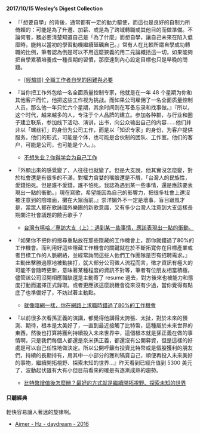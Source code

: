 #### 2017/10/15 Wesley’s Digest Collection

- 『「想要自學」的背後，通常都有一定的動力驅使，而這也是良好的自制力所倚賴的：可能是為了升遷、加薪、或是為了跨域轉職或其他目的而做準備。不論何者，務必要清楚知道自己是「為了什麼」而想自學，讓自己未來在陷入低靡時，能夠以當初的學習動機繼續砥礪自己。』常有人在比較所謂自學成功轉職的比例，筆者認為倒是可以不用這麼狹義的用二元論概括這一切，如果能夠把自學累積培養成一種長期的習慣，那麼達到內心設定目標也只是早晚的問題。
  - [[經驗談] 全職工作者自學的困難與必要](https://medium.com/@booksandcareer/%E7%B6%93%E9%A9%97%E8%AB%87-%E5%85%A8%E8%81%B7%E5%B7%A5%E4%BD%9C%E8%80%85%E8%87%AA%E5%AD%B8%E7%9A%84%E5%9B%B0%E9%9B%A3%E8%88%87%E5%BF%85%E8%A6%81-3aa38e2a06f7)
  
- 『当你把工作外包给一名全面质量控制专家，他就是在一年 48 个星期为你和其他客户而忙，他把这些工作视为挑战。而如果公司雇佣了一名全面质量控制人员，那么他一年只忙六个星期，其余时间则在写备忘录和找事做。』『所以，这个时代，越来越多的人，专注于个人品牌的建立。参加各种群，与行业和圈子建立联系，参加线下活动、演讲，出书，向公众输出自己的内容……他们并非以「螺丝钉」的身份为公司工作，而是以「知识专家」的身份，为客户提供服务。他们的形式，可能是个体，也可能是合伙制的团队、工作室。他们的客户，可能是公司，也可能是个人。』。
  - [不想失业？你得学会为自己工作](https://36kr.com/p/5092145.html)
  
- 『外顯出來的感覺變了，人往往也就變了。但是大支說，他其實沒怎麼變，對於社會還是有很多的不滿，對權力貪婪的嘴臉還是不屑，「台灣人的民族性，愛錢怕死。但是誰不愛錢，誰不怕死。我認為遇到某一些事情，還是應該要表現出一點的衝動。」現在寫歌，希望能因為自己的影響力，把很多社會上還沒被注意到的陰暗面，攤在大眾面前。』崇洋媚外不一定是壞事，盲目跟風才是，當眾人都在歌詠國外樂團的新歌意識，又有多少台灣人注意到大支這樣長期關注社會議題的饒舌歌手？
  - [台灣有嘻哈／專訪大支（上）：遇到某一些事情，應該表現出一點的衝動。](https://sight.nownews.com/20170909-366)
  
- 『如果你不把你的搜尋重點放在那些隱藏的工作機會上，那你就錯過了80%的工作機會。而利用好這些隱藏工作機會的關鍵就在於不斷拓寬你在目標產業或者目標工作的人脈網絡，並經常詢問這些人他們工作團隊是否有招聘需求。』主動出擊勝過原地被動挨打，就大部分公司徵人流程而言，徵才資訊有極大的可能不會隨時更新，意味著某種程度的資訊不對等，筆者有位朋友相當積極，儘管該公司沒開相應職缺還是主動寄了 resume 過去，對方後來也被能力和態度打動而選擇正式錄取。或者更應該這麼說機會從來沒有少過，當你覺得有點底了也準備好了，不妨試著主動點。
  - [就像暗網一樣，你在網路上求職時錯過了80%的工作機會](https://www.bnext.com.tw/article/46096/just-like-dark-net-you-miss-80-percent-job-opportunities?utm_source=line&utm_medium=message&utm_content=20170911)


- 『以前很多次看孫正義的演講，都覺得他講得太誇張、太扯，對於未來的預測、期待，根本是太美好了，一直到最近接觸了比特幣，這種屬於未來世界的東西，然後也打算將獲利持續投入未來世界中，這個根本就是孫正義在做的事情啊，只是我們每個人都還是奈米孫正義，都還沒有公開募資，但是這樣的好處是可以自己任性地做決定。所以公開呼籲有投資比特幣或是個股獲利的朋友們，持續的長期持有，用其中一小部分的獲利犒賞自己，順便再投入未來美好的事物，繼續開拓視野、探索未知的世界...』昨天看到已經升值到 5300 美元了，波動起伏雖有大有小但目前看來的確是有逐漸成熟的趨勢。
  - [比特幣增值後怎麼辦？最好的方式就是繼續開拓視野、探索未知的世界](https://bigpoet813.blogspot.tw/2017/09/blog-post_11.html)





#### 只聽經典
輕快容易讓人著迷的旋律啊。
- [Aimer - Hz - daydream - 2016](https://www.youtube.com/watch?v=XReP9sICQ4Q)